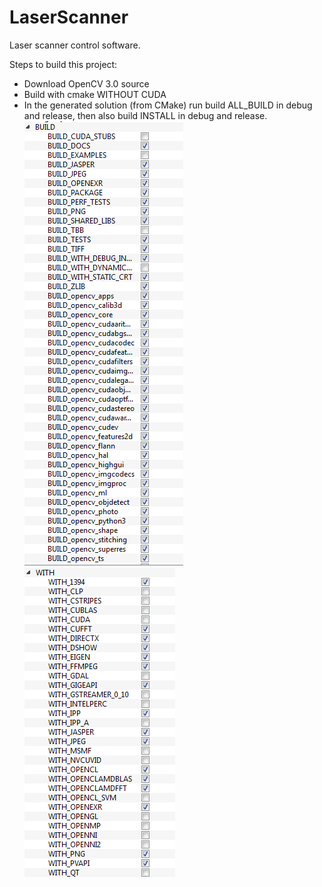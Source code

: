 # LaserScanner
Laser scanner control software.

Steps to build this project:
- Download OpenCV 3.0 source
- Build with cmake WITHOUT CUDA
- In the generated solution (from CMake) run build ALL_BUILD in debug and release, then also build INSTALL in debug and release. ![Image](screenshots/OpenCVBuildBuildOptions.png?raw=true)
![Image](screenshots/OpenCVBuildNoCude.png?raw=true)
